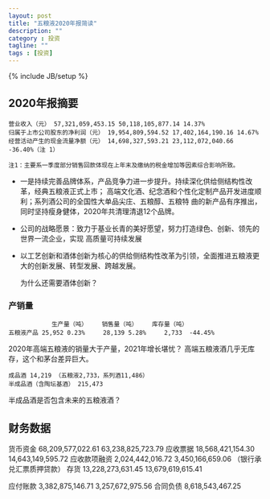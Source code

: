 ```yaml
---
layout: post
title: "五粮液2020年报简读"
description: ""
category : 投资
tagline: ""
tags : [投资]
---
```

{% include JB/setup %}


## 2020年报摘要

    营业收入（元） 57,321,059,453.15 50,118,105,877.14 14.37%
    归属于上市公司股东的净利润（元） 19,954,809,594.52 17,402,164,190.16 14.67%
    经营活动产生的现金流量净额（元） 14,698,327,593.21 23,112,072,040.66 -36.40%（注 1）

    注1：主要系一季度部分销售回款体现在上年末及缴纳的税金增加等因素综合影响所致。


* 一是持续完善品牌体系，产品竞争力进一步提升。持续深化供给侧结构性改革，经典五粮液正式上市；
高端文化酒、纪念酒和个性化定制产品开发进度顺利；系列酒公司的全国性大单品尖庄、五粮醇、五粮特
曲的新产品有序推出，同时坚持瘦身健体，2020年共清理清退12个品牌。


* 公司的战略愿景：致力于基业长青的美好愿望，努力打造绿色、创新、领先的世界一流企业，实现
高质量可持续发展

* 以工艺创新和酒体创新为核心的供给侧结构性改革为引领，全面推进五粮液更大的创新发展、转型发展、跨越发展。

    为什么还需要酒体创新？


### 产销量

                生产量（吨）    销售量（吨）    库存量（吨）
    五粮液产品 25,952 0.23%     28,139 5.28%     2,733  -44.45%

2020年高端五粮液的销量大于产量，2021年增长堪忧？
高端五粮液酒几乎无库存，这个和茅台差异巨大。


    成品酒 14,219 （五粮液2,733，系列酒11,486）
    半成品酒（含陶坛基酒） 215,473

半成品酒是否包含未来的五粮液酒？    

## 财务数据

货币资金 68,209,577,022.61 63,238,825,723.79
应收票据 18,568,421,154.30 14,643,149,595.72
应收款项融资 2,024,442,016.72 3,450,166,659.06  （银行承兑汇票质押贷款）
存货 13,228,273,631.45 13,679,619,615.41

应付账款 3,382,875,146.71 3,257,672,975.56
合同负债 8,618,543,467.25

